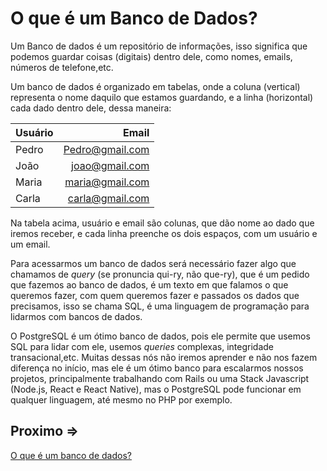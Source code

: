 # O que é um Banco de Dados?

Um Banco de dados é um repositório de informações, isso significa que podemos guardar coisas (digitais) dentro dele, como nomes, emails, números de telefone,etc.

Um banco de dados é organizado em tabelas, onde a coluna (vertical) representa o nome daquilo que estamos guardando, e a linha (horizontal) cada dado dentro dele, dessa maneira:

| Usuário |           Email |
| :------ | --------------: |
| Pedro   | Pedro@gmail.com |
| João    |  joao@gmail.com |
| Maria   | maria@gmail.com |
| Carla   | carla@gmail.com |

Na tabela acima, usuário e email são colunas, que dão nome ao dado que iremos receber, e cada linha preenche os dois espaços, com um usuário e um email.

Para acessarmos um banco de dados será necessário fazer algo que chamamos de _query_ (se pronuncia qui-ry, não que-ry), que é um pedido que fazemos ao banco de dados, é um texto em que falamos o que queremos fazer, com quem queremos fazer e passados os dados que precisamos, isso se chama SQL, é uma linguagem de programação para lidarmos com bancos de dados.

O PostgreSQL é um ótimo banco de dados, pois ele permite que usemos SQL para lidar com ele, usemos _queries_ complexas, integridade transacional,etc. Muitas dessas nós não iremos aprender e não nos fazem diferença no início, mas ele é um ótimo banco para escalarmos nossos projetos, principalmente trabalhando com Rails ou uma Stack Javascript (Node.js, React e React Native), mas o PostgreSQL pode funcionar em qualquer linguagem, até mesmo no PHP por exemplo.

## Proximo =>

[O que é um banco de dados?](../criando-usuario/README.md)
